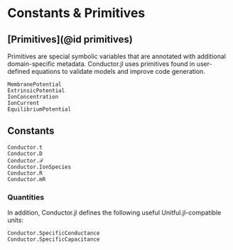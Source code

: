 # Constants & Primitives

## [Primitives](@id primitives)

Primitives are special symbolic variables that are annotated with additional domain-specific
metadata. Conductor.jl uses primitives found in user-defined equations to validate models
and improve code generation.

```@docs
MembranePotential
ExtrinsicPotential
IonConcentration
IonCurrent
EquilibriumPotential
```

## Constants

```@docs
Conductor.t
Conductor.D
Conductor.ℱ
Conductor.IonSpecies
Conductor.R
Conductor.mR
```
### Quantities

In addition, Conductor.jl defines the following useful Unitful.jl-compatible units:

```@docs
Conductor.SpecificConductance
Conductor.SpecificCapacitance
```
